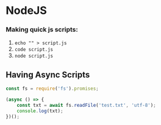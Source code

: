 # NodeJS

### Making quick js scripts:
1. `echo "" > script.js`
2. `code script.js`
3. `node script.js`

## Having Async Scripts
```js
const fs = require('fs').promises;

(async () => {
    const txt = await fs.readFile('test.txt', 'utf-8');
    console.log(txt);
})();
```


